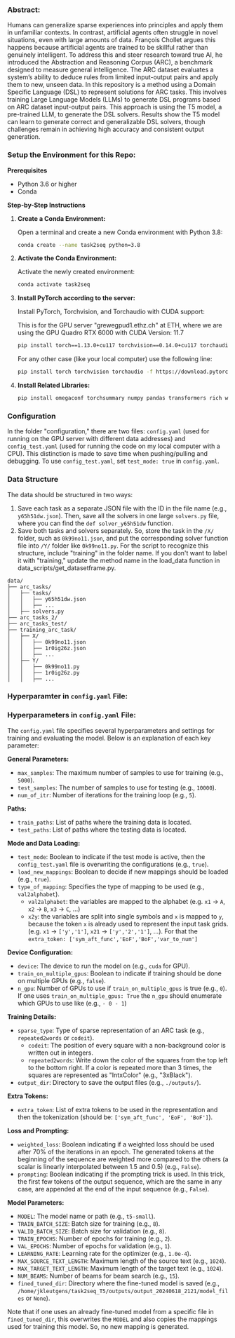 ### Abstract:

Humans can generalize sparse experiences into principles and apply them in unfamiliar contexts. In contrast, artificial agents often struggle in novel situations, even with large amounts of data. François Chollet argues this happens because artificial agents are trained to be skillful rather than genuinely intelligent. To address this and steer research toward true AI, he introduced the Abstraction and Reasoning Corpus (ARC), a benchmark designed to measure general intelligence. The ARC dataset evaluates a system’s ability to deduce rules from limited input-output pairs and apply them to new, unseen data.
In this repository is a method using a Domain Specific Language (DSL) to represent solutions for ARC tasks. This involves training Large Language Models (LLMs) to generate DSL programs based on ARC dataset input-output pairs. 
This approach is using the T5 model, a pre-trained LLM, to generate the DSL solvers.
Results show the T5 model can learn to generate correct and generalizable DSL solvers, though challenges remain in achieving high accuracy and consistent output generation.

### Setup the Environment for this Repo:
**Prerequisites**

- Python 3.6 or higher
- Conda

**Step-by-Step Instructions**

1. **Create a Conda Environment:**

   Open a terminal and create a new Conda environment with Python 3.8:

   ```bash
   conda create --name task2seq python=3.8
   ```

2. **Activate the Conda Environment:**

   Activate the newly created environment:

   ```bash
   conda activate task2seq
   ```

3. **Install PyTorch according to the server:**

   Install PyTorch, Torchvision, and Torchaudio with CUDA support:

   This is for the GPU server "grewegpud1.ethz.ch" at ETH, where we are using the GPU Quadro RTX 6000 with CUDA Version: 11.7
   
   ```bash
   pip install torch==1.13.0+cu117 torchvision==0.14.0+cu117 torchaudio==0.13.0+cu117 -f https://download.pytorch.org/whl/torch_stable.html
   ```

   For any other case (like your local computer) use the following line:
   ```bash
   pip install torch torchvision torchaudio -f https://download.pytorch.org/whl/torch_stable.html
   ```


   
5. **Install Related Libraries:**
   ```bash
   pip install omegaconf torchsummary numpy pandas transformers rich wandb fuzzywuzzy sentencepiece matplotlib rouge nltk rapidfuzz inflect Levenshtein
   ```

### Configuration
In the folder "configuration," there are two files: `config.yaml` (used for running on the GPU server with different data addresses) and `config_test.yaml` (used for running the code on my local computer with a CPU). This distinction is made to save time when pushing/pulling and debugging. To use `config_test.yaml`, set `test_mode: true` in `config.yaml`.

### Data Structure
The data should be structured in two ways:

1. Save each task as a separate JSON file with the ID in the file name (e.g., `y65h51dw.json`). Then, save all the solvers in one large `solvers.py` file, where you can find the `def solver_y65h51dw` function.
2. Save both tasks and solvers separately. So, store the task in the `/X/` folder, such as `0k99no11.json`, and put the corresponding solver function file into `/Y/` folder like `0k99no11.py`. For the script to recognize this structure, include "training" in the folder name. If you don't want to label it with "training," update the method name in the load_data function in data_scripts/get_datasetframe.py.

```
data/
├── arc_tasks/
│   ├── tasks/
│   │   ├── y65h51dw.json
│   │   ├── ... 
│   ├── solvers.py
├── arc_tasks_2/
├── arc_tasks_test/
├── training_arc_task/
│   ├── X/
│   │   ├── 0k99no11.json
│   │   ├── 1r0ig26z.json
│   │   ├── ... 
│   ├── Y/
│   │   ├── 0k99no11.py
│   │   ├── 1r0ig26z.py
│   │   ├── ... 
```


### Hyperparamter in `config.yaml` File: 

### Hyperparameters in `config.yaml` File:

The `config.yaml` file specifies several hyperparameters and settings for training and evaluating the model. Below is an explanation of each key parameter:

**General Parameters:**
- `max_samples`: The maximum number of samples to use for training (e.g., `5000`).
- `test_samples`: The number of samples to use for testing (e.g., `10000`).
- `num_of_itr`: Number of iterations for the training loop (e.g., `5`).

**Paths:**
- `train_paths`: List of paths where the training data is located.
- `test_paths`: List of paths where the testing data is located.

**Mode and Data Loading:**
- `test_mode`: Boolean to indicate if the test mode is active, then the `config_test.yaml` file is overwriting the configurations (e.g., `true`).
- `load_new_mappings`: Boolean to decide if new mappings should be loaded (e.g., `true`).
- `type_of_mapping`: Specifies the type of mapping to be used (e.g., `val2alphabet`).
   - `val2alphabet`: the variables are mapped to the alphabet (e.g. `x1` -> `A`, `x2` -> `B`, `x3` -> `C`, ...)
   - `x2y`: the variables are split into single symbols and `x` is mapped to `y`, because the token `x` is already used to represent the input task grids. (e.g. `x1` -> `['y','1']`, `x21` -> `['y','2','1']`, ...). For that the `extra_token: ['sym_aft_func','EoF','BoF','var_to_num']`

**Device Configuration:**
- `device`: The device to run the model on (e.g., `cuda` for GPU).
- `train_on_multiple_gpus`: Boolean to indicate if training should be done on multiple GPUs (e.g., `false`).
- `n_gpu`: Number of GPUs to use if `train_on_multiple_gpus` is true (e.g., `0`). If one uses `train_on_multiple_gpus: True` the `n_gpu` should enumerate which GPUs to use like (e.g., `- 0 - 1`)

**Training Details:**
- `sparse_type`: Type of sparse representation of an ARC task (e.g., `repeated2words` or `codeit`).
   - `codeit`: The position of every square with a non-background color is written out in integers.
   - `repeated2words`: Write down the color of the squares from the top left to the bottom right. If a color is repeated more than 3 times, the squares are represented as "IntxColor" (e.g., "3xBlack").
- `output_dir`: Directory to save the output files (e.g., `./outputs/`).

**Extra Tokens:**
- `extra_token`: List of extra tokens to be used in the representation and then the tokenization (should be: `['sym_aft_func', 'EoF', 'BoF']`).

**Loss and Prompting:**
- `weighted_loss`: Boolean indicating if a weighted loss should be used after 70% of the iterations in an epoch. The generated tokens at the beginning of the sequence are weighted more compared to the others (a scalar is linearly interpolated between 1.5 and 0.5) (e.g., `False`).
- `prompting`: Boolean indicating if the prompting trick is used. In this trick, the first few tokens of the output sequence, which are the same in any case, are appended at the end of the input sequence (e.g., `False`).

**Model Parameters:**
- `MODEL`: The model name or path (e.g., `t5-small`).
- `TRAIN_BATCH_SIZE`: Batch size for training (e.g., `8`).
- `VALID_BATCH_SIZE`: Batch size for validation (e.g., `8`).
- `TRAIN_EPOCHS`: Number of epochs for training (e.g., `2`).
- `VAL_EPOCHS`: Number of epochs for validation (e.g., `1`).
- `LEARNING_RATE`: Learning rate for the optimizer (e.g., `1.0e-4`).
- `MAX_SOURCE_TEXT_LENGTH`: Maximum length of the source text (e.g., `1024`).
- `MAX_TARGET_TEXT_LENGTH`: Maximum length of the target text (e.g., `1024`).
- `NUM_BEAMS`: Number of beams for beam search (e.g., `15`).
- `fined_tuned_dir`: Directory where the fine-tuned model is saved (e.g., `/home/jkleutgens/task2seq_T5/outputs/output_20240618_2121/model_files` or `None`).

Note that if one uses an already fine-tuned model from a specific file in `fined_tuned_dir`, this overwrites the `MODEL` and also copies the mappings used for training this model. So, no new mapping is generated. 

